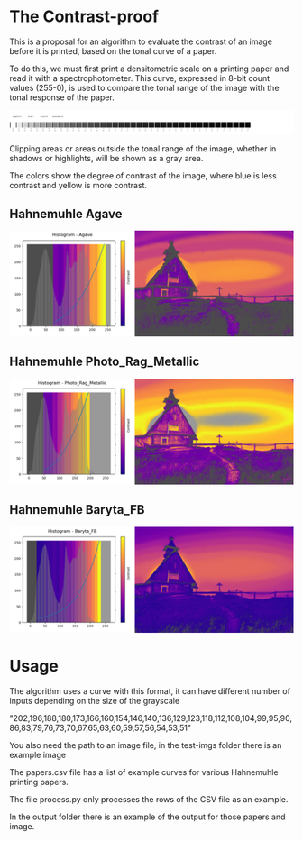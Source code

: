 # The Contrast-proof

This is a proposal for an algorithm to evaluate the contrast of an image before it is printed, based on the tonal curve of a paper.

To do this, we must first print a densitometric scale on a printing paper and read it with a spectrophotometer. This curve, expressed in 8-bit count values ​​(255-0), is used to compare the tonal range of the image with the tonal response of the paper.

![stepwedge](https://github.com/jpereiranet/contrast-proof/blob/e7f67fde0c59c2ff027d654746605bd8d3e303cc/stepwedge/stepwedge.jpg)

Clipping areas or areas outside the tonal range of the image, whether in shadows or highlights, will be shown as a gray area.

The colors show the degree of contrast of the image, where blue is less contrast and yellow is more contrast.

## Hahnemuhle Agave
![paper1](https://github.com/jpereiranet/contrast-proof/blob/74de950592dad11b99f8e19c77d19015bfa95896/output/proof_Agave.png )

## Hahnemuhle Photo_Rag_Metallic
![paper2](https://github.com/jpereiranet/contrast-proof/blob/7917179c17c57cedbbe12706a7adcdc53849cc6c/output/proof_Photo_Rag_Metallic.png)

## Hahnemuhle Baryta_FB
![paper2](https://github.com/jpereiranet/contrast-proof/blob/7917179c17c57cedbbe12706a7adcdc53849cc6c/output/proof_Baryta_FB.png)




# Usage

The algorithm uses a curve with this format, it can have different number of inputs depending on the size of the grayscale

"202,196,188,180,173,166,160,154,146,140,136,129,123,118,112,108,104,99,95,90,86,83,79,76,73,70,67,65,63,60,59,57,56,54,53,51"

You also need the path to an image file, in the test-imgs folder there is an example image

The papers.csv file has a list of example curves for various Hahnemuhle printing papers.

The file process.py only processes the rows of the CSV file as an example.

In the output folder there is an example of the output for those papers and image.

